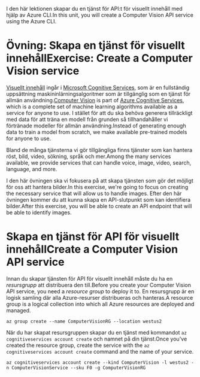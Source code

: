 <span data-ttu-id="e7410-101">I den här lektionen skapar du en tjänst för API:t för visuellt innehåll med hjälp av Azure CLI.</span><span class="sxs-lookup"><span data-stu-id="e7410-101">In this unit, you will create a Computer Vision API service using the Azure CLI.</span></span>

# <a name="exercise-create-a-computer-vision-service"></a><span data-ttu-id="e7410-102">Övning: Skapa en tjänst för visuellt innehåll</span><span class="sxs-lookup"><span data-stu-id="e7410-102">Exercise: Create a Computer Vision service</span></span>

<span data-ttu-id="e7410-103">[Visuellt innehåll](/azure/cognitive-services/computer-vision/home) ingår i [Microsoft Cognitive Services](/azure/cognitive-services/welcome), som är en fullständig uppsättning maskininlärningsalgoritmer som är tillgänglig som en tjänst för allmän användning.</span><span class="sxs-lookup"><span data-stu-id="e7410-103">[Computer Vision](/azure/cognitive-services/computer-vision/home) is part of [Azure Cognitive Services](/azure/cognitive-services/welcome), which is a complete set of machine learning algorithms available as a service for anyone to use.</span></span> <span data-ttu-id="e7410-104">I stället för att du ska behöva generera tillräckligt med data för att träna en modell från grunden så tillhandahåller vi förtränade modeller för allmän användning.</span><span class="sxs-lookup"><span data-stu-id="e7410-104">Instead of generating enough data to train a model from scratch, we make available pre-trained models for anyone to use.</span></span>

<span data-ttu-id="e7410-105">Bland de många tjänsterna vi gör tillgängliga finns tjänster som kan hantera röst, bild, video, sökning, språk och mer.</span><span class="sxs-lookup"><span data-stu-id="e7410-105">Among the many services available, we provide services that can handle voice, image, video, search, language, and more.</span></span>

<span data-ttu-id="e7410-106">I den här övningen ska vi fokusera på att skapa tjänsten som gör det möjligt för oss att hantera bilder.</span><span class="sxs-lookup"><span data-stu-id="e7410-106">In this exercise, we're going to focus on creating the necessary service that will allow us to handle images.</span></span> <span data-ttu-id="e7410-107">Efter den här övningen kommer du att kunna skapa en API-slutpunkt som kan identifiera bilder.</span><span class="sxs-lookup"><span data-stu-id="e7410-107">After this exercise, you will be able to create an API endpoint that will be able to identify images.</span></span>

# <a name="create-a-computer-vision-api-service"></a><span data-ttu-id="e7410-108">Skapa en tjänst för API för visuellt innehåll</span><span class="sxs-lookup"><span data-stu-id="e7410-108">Create a Computer Vision API service</span></span>

<span data-ttu-id="e7410-109">Innan du skapar tjänsten för API för visuellt innehåll måste du ha en *resursgrupp* att distribuera den till.</span><span class="sxs-lookup"><span data-stu-id="e7410-109">Before you create your Computer Vision API service, you need a *resource group* to deploy it to.</span></span> <span data-ttu-id="e7410-110">En resursgrupp är en logisk samling där alla Azure-resurser distribueras och hanteras.</span><span class="sxs-lookup"><span data-stu-id="e7410-110">A resource group is a logical collection into which all Azure resources are deployed and managed.</span></span>

```azurecli
az group create --name ComputerVisionRG --location westus2
```

<span data-ttu-id="e7410-111">När du har skapat resursgruppen skapar du en tjänst med kommandot `az cognitiveservices account create` och namnet på din tjänst.</span><span class="sxs-lookup"><span data-stu-id="e7410-111">Once you've created the resource group, create the service with the `az cognitiveservices account create` command and the name of your service.</span></span> 

```azurecli
az cognitiveservices account create --kind ComputerVision -l westus2 -n ComputerVisionService --sku F0 -g ComputerVisionRG
```
